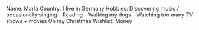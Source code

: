 Name: Marla
Country: I live in Germany
Hobbies: Discovering music / occasionally singing - Reading - Walking my dogs - Watching too many TV shows + movies
On my Christmas Wishlist: Money
